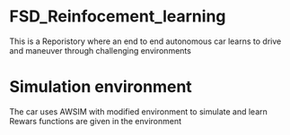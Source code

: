 # FSD_Reinfocement_learning
This is a Reporistory where an end to end autonomous car learns to drive and maneuver through challenging environments  

# Simulation environment 
The car uses AWSIM with modified environment to simulate and learn
Rewars functions are given in the environment 

